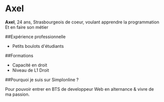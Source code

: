 # Axel  

**Axel**, 24 ans, Strasbourgeois de coeur, voulant apprendre la programmation  
Et en faire son métier  


##Expérience professionnelle  

* Petits boulots d'étudiants  

##Formations  

* Capacité en droit   
* Niveau de L1 Droit  

##Pourquoi je suis sur Simplonline ?  

Pour pouvoir entrer en BTS de developpeur Web en alternance & vivre de ma passion.

